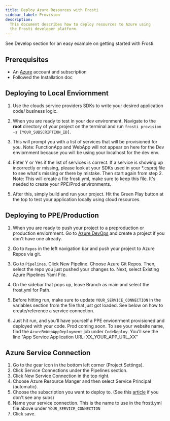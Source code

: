 ```yaml
---
title: Deploy Azure Resources with Frosti
sidebar_label: Provision
description:
  This document describes how to deploy resources to Azure using
  the Frosti developer platform.
---
```


See Develop section for an easy example on getting started with Frosti.

## Prerequisites

- An [Azure](https://portal.azure.com) account and subscription
- Followed the Installation doc

## Deploying to Local Enviornment

1. Use the clouds service providers SDKs to write your desired application code/ business logic. 

2. When you are ready to test in your dev environment. Navigate to the **root** directory of your project on the terminal and run `frosti provision -s [YOUR_SUBSCRIPTION_ID]`.

3. This will prompt you with a list of services that will be provisioned for you. 
Note: FunctionApp and WebApp will not appear on here for the Dev enviornment because you will be using your localhost for the dev env. 

4. Enter Y or Yes if the list of services is correct. If a service is showing up incorrectly or missing, please look at your SDKs used in your *.csproj file to see what's missing or there by mistake. Then start again from step 2.
Note: This will create a file frosti.yml, make sure to keep this file. It's needed to create your PPE/Prod environments.

5. After this, simply build and run your project. Hit the Green Play button at the top to test your application locally using cloud resources.

## Deploying to PPE/Production
1. When you are ready to push your project to a preproduction or production enviornment. Go to [Azure DevOps](https://dev.azure.com) and create a project if you don't have one already.

2. Go to `Repos` in the left navigation bar and push your project to Azure Repos via git.

3. Go to `Pipelines`. Click New Pipeline. Choose Azure Git Repos. Then, select the repo you just pushed your changes to. Next, select Existing Azure Pipelines Yaml File.

4. On the sidebar that pops up, leave Branch as main and select the frost.yml for Path. 

5. Before hitting run, make sure to update `YOUR_SERVICE_CONNECTION` in the variables section from the file that just got loaded. See below on how to create/reference a service connection.

6. Just hit run, and you'll have yourself a PPE envionrment provisioned and deployed with your code. Prod coming soon. To see your website name, find the `AzureRmWebAppDeployment` job under `CodeDeploy`. You'll see the line "App Service Application URL: XX_YOUR_APP_URL_XX" 

## Azure Service Connection
1. Go to the gear icon in the bottom left corner (Project Settings).
2. Click Service Connections under the Pipelines section.
3. Click New Service Connection in the top right.
4. Choose Azure Resource Manger and then select Service Principal (automatic).
5. Choose the subscription you want to deploy to. (See this [article](https://blog.georgekosmidis.net/troubleshooting-you-dont-appear-to-have-an-active-azure-subscription.html) if you don't see any subs)
6. Name your service connection. This is the name to use in the frosti.yml file above under `YOUR_SERVICE_CONNECTION`
7. Click save.